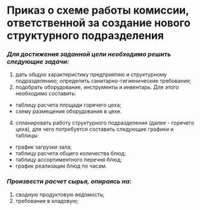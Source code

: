 # Приказ о схеме работы комиссии, ответственной за создание нового структурного подразделения
### *Для достижения заданной цели необходимо решить следующие задачи:*

1. дать общую характеристику предприятию и структурному подразделению; определить санитарно-гигиенические требования;
2. подобрать оборудование, инструменты и инвентарь. Для этого необходимо составить:
- таблицу расчета площади горячего цеха;
- схему размещения оборудования в цехе. 
4. спланировать работу структурного подразделения (далее - горячего цеха), для чего потребуется составить следующие
графики и таблицы: 
- график загрузки зала;
- таблицу расчета общего количества блюд;
- таблицу ассортиментного перечня блюд; 
- график реализации блюд по часам.
### *Произвести расчет сырья, опираясь на:*
1. сводную продуктовую ведомость;
2. требование в кладовую;
